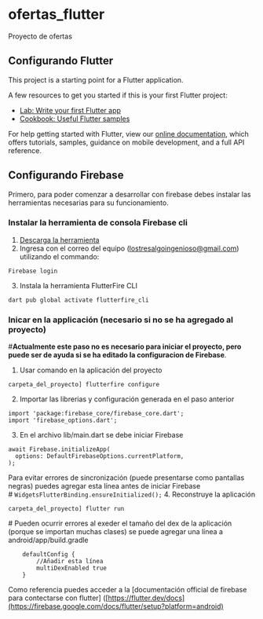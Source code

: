 # ofertas_flutter

Proyecto de ofertas

## Configurando Flutter

This project is a starting point for a Flutter application.

A few resources to get you started if this is your first Flutter project:

- [Lab: Write your first Flutter app](https://flutter.dev/docs/get-started/codelab)
- [Cookbook: Useful Flutter samples](https://flutter.dev/docs/cookbook)

For help getting started with Flutter, view our
[online documentation](https://flutter.dev/docs), which offers tutorials,
samples, guidance on mobile development, and a full API reference.

## Configurando Firebase

Primero, para poder comenzar a desarrollar con firebase debes instalar las
herramientas necesarias para su funcionamiento.

### Instalar la herramienta de consola Firebase cli
1. [Descarga la herramienta](https://firebase.google.com/docs/cli#setup_update_cli)
2. Ingresa con el correo del equipo (lostresalgoingenioso@gmail.com) utilizando el commando:
```
Firebase login
```
3. Instala la herramienta FlutterFire CLI
```
dart pub global activate flutterfire_cli
```
### Inicar en la applicación (necesario si no se ha agregado al proyecto)

\#**Actualmente este paso no es necesario para iniciar el proyecto, pero puede ser de ayuda si se ha editado la configuracion de Firebase**.
1. Usar comando en la aplicación del proyecto
```
carpeta_del_proyecto] flutterfire configure
```
2. Importar las librerias y configuración generada en el paso anterior
```
import 'package:firebase_core/firebase_core.dart';
import 'firebase_options.dart';
```
3. En el archivo lib/main.dart se debe iniciar Firebase
```
await Firebase.initializeApp(
  options: DefaultFirebaseOptions.currentPlatform,
);
```
Para evitar errores de sincronización (puede presentarse como pantallas negras) puedes agregar esta línea antes de iniciar Firebase\
\# `WidgetsFlutterBinding.ensureInitialized();`
4. Reconstruye la aplicación
```
carpeta_del_proyecto] flutter run
```

\# Pueden ocurrir errores al exeder el tamaño del dex de la aplicación (porque se importan muchas clases) se puede agregar una línea a android/app/build.gradle
```
    defaultConfig {
        //Añadir esta línea
        multiDexEnabled true
    }
```

Como referencia puedes acceder a la [documentación official de firebase
para contectarse con flutter] ([https://flutter.dev/docs](https://firebase.google.com/docs/flutter/setup?platform=android)
